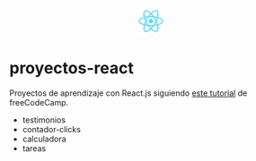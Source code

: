<p align="center"><img src="logo-react.svg" height="50"/></p>

# proyectos-react 

Proyectos de aprendizaje con React.js siguiendo [este tutorial][tutorial] de freeCodeCamp.

* testimonios
* contador-clicks
* calculadora
* tareas

 [tutorial]: https://youtu.be/6Jfk8ic3KVk